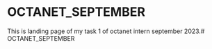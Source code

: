 # OCTANET_SEPTEMBER
 This is landing page of my task 1 of octanet intern september 2023.# OCTANET_SEPTEMBER



